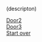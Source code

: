 (descripton)

[Door2](../door2/poltergeist.md)  
[Door3](../door3/floating-head.md)  
[Start over](../README.md)